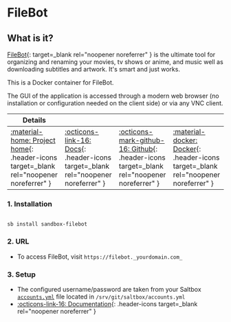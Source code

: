 # FileBot

## What is it?

[FileBot](http://www.filebot.net/){: target=_blank rel="noopener noreferrer" } is the ultimate tool for organizing and renaming your movies, tv shows or anime, and music well as downloading subtitles and artwork. It's smart and just works.

This is a Docker container for FileBot.

The GUI of the application is accessed through a modern web browser (no installation or configuration needed on the client side) or via any VNC client.

| Details     |             |             |             |
|-------------|-------------|-------------|-------------|
| [:material-home: Project home](http://www.filebot.net/){: .header-icons target=_blank rel="noopener noreferrer" } | [:octicons-link-16: Docs](https://www.filebot.net/){: .header-icons target=_blank rel="noopener noreferrer" } | [:octicons-mark-github-16: Github](https://github.com/jlesage/docker-filebot){: .header-icons target=_blank rel="noopener noreferrer" } | [:material-docker: Docker](https://hub.docker.com/r/jlesage/filebot){: .header-icons target=_blank rel="noopener noreferrer" }|

### 1. Installation

``` shell

sb install sandbox-filebot

```

### 2. URL

- To access FileBot, visit `https://filebot._yourdomain.com_`

### 3. Setup

- The configured username/password are taken from your Saltbox [`accounts.yml`](../../../saltbox/install/install/#configuration) file located in `/srv/git/saltbox/accounts.yml`
- [:octicons-link-16: Documentation](https://www.filebot.net/){: .header-icons target=_blank rel="noopener noreferrer" }
